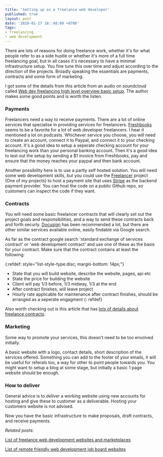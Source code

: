 ```yaml
---
title: 'Setting up as a freelance web developer'
published: true
layout: post
date: '2020-01-17 18::48:00 +0700'
tags:
- freelancing
- web development
---
```


There are lots of reasons for doing freelance work, whether it's for what people refer to as a side hustle or whether it's more of a full time freelancing goal, but in all cases it's necessary to have a minimal infrastructure setup. You fine tune this over time and adjust according to the direction of the projects. Broadly speaking the essentials are payments, contracts and some form of marketing.

I got some of the details from this article from an audio on soundcloud called [Web dev freelancing high level overview basic setup](https://soundcloud.com/starthere-webdev/freelancing-101-the-web-dev-freelancing-high-level-overview-business-setup). The author makes some good points and is worth the listen.

### Payments

Freelancers need a way to receive payments. There are a lot of online services that specialise in providing services for freelancers. [Freshbooks](https://www.freshbooks.com) seems to be a favorite for a lot of web developer freelancers. I hear it mentioned a lot on podcasts. Whichever service you choose, you will need to create an account,  connect it to Paypal, and connect it to your checking account. It's a good idea to setup a seperate checking account for your freelancing work than your personal banking account. Then it's a good idea to test out the setup by sending a $1 invoice from Freshbooks, pay and ensure that the money reaches your paypal and then bank account.

Another possibility here is to use a partly self hosted solution. You will need some web development skills, but you could use the [Freelancer](https://github.com/mjgs/freelancer) project (One of my projects) to host a payment site that uses [Stripe](https://stripe.com) as the backend payment provider. You can host the code on a public Github repo, so customers can inspect the code if they want.

### Contracts

You will need some basic freelancer contracts that will clearly set out the project goals and responsibilities, and a way to send these contracts back and forth securly. [Docusign](https://www.docusign.com) has been recommended a lot, but there are other similar services available online, easily findable via Google search.

As far as the contract google search 'standard exchange of services contract' or 'web development contract' and use one of these as the basis for your contract. Make sure that the contract contains at least the following:

{:refdef: style="list-style-type:disc; margin-bottom: 14px;"}
- State that you will build website, describe the website, pages, api etc
- State the price for building the website
- Client will pay 1/3 before, 1/3 midway, 1/3 at the end
- After contract finishes, will leave project
- Hourly rate applicable for maintenance after contract finishes, should be arranged as a seperate engagment
{: refdef}

Also worth checking out is this article that has [lots of details about freelance contracts](https://www.codementor.io/blog/freelance-web-developer-contract-2uncidz6la).

### Marketing

Some way to promote your services, this doesn't need to be too envolved initially. 

A basic website with a logo, contact details, short description of the services offered. Something you can add to the footer of your emails, it will be useful for referals too, a way for other to point people towards you. You might want to setup a blog at some stage, but initially a basic 1 page website should be enough.

### How to deliver

General advice is to deliver a working website using new accounts for hosting and give these to customer as a deliverable. Hosting your customers website is not advised.

Now you have the basic infrastructure to make proposals, draft contracts, and receive payments.

*Related posts*:

[List of freelance web development websites and marketplaces]({{site.baseurl}}/2020/01/19/list-of-freelance-web-development-websites-and-marketplaces.html)

[List of remote friendly web development job board websites]({{site.baseurl}}/2020/01/19/list-of-remote-friendly-web-development-job-board-websites.html)

